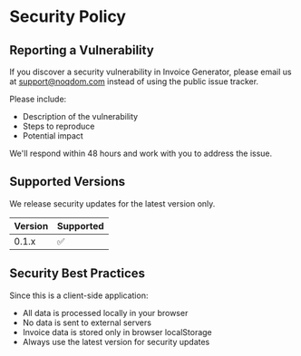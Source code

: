 # Security Policy

## Reporting a Vulnerability

If you discover a security vulnerability in Invoice Generator, please email us at support@noqdom.com instead of using the public issue tracker.

Please include:
- Description of the vulnerability
- Steps to reproduce
- Potential impact

We'll respond within 48 hours and work with you to address the issue.

## Supported Versions

We release security updates for the latest version only.

| Version | Supported          |
| ------- | ------------------ |
| 0.1.x   | :white_check_mark: |

## Security Best Practices

Since this is a client-side application:
- All data is processed locally in your browser
- No data is sent to external servers
- Invoice data is stored only in browser localStorage
- Always use the latest version for security updates
